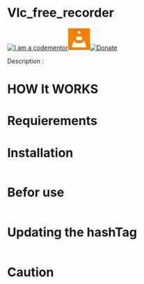 # Vlc_free_recorder
<a href="http://bitly.com/2grT54q"><img src="https://cdn.codementor.io/badges/i_am_a_codementor_dark.svg" alt="I am a codementor" style="max-width:100%"/></a><a href="http://bitly.com/2grT54q"><img src="Vlc.png" height="50">[![Donate](https://www.paypalobjects.com/en_US/i/btn/btn_donateCC_LG.gif)](https://www.paypal.com/cgi-bin/webscr?cmd=_s-xclick&hosted_button_id=WX4EKLLLV49WG)



Description : 

HOW It WORKS
================

Requierements
================

Installation
================

```python

```
Befor use
================

```python
```
Updating the hashTag 
================

```python
```
Caution 
================
```python
```

